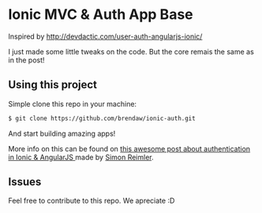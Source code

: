Ionic MVC & Auth App Base
=========================

Inspired by http://devdactic.com/user-auth-angularjs-ionic/

I just made some little tweaks on the code. But the core remais the same as in the post!

## Using this project

Simple clone this repo in your machine:

```bash
$ git clone https://github.com/brendaw/ionic-auth.git
```

And start building amazing apps!

More info on this can be found on [this awesome post about authentication in Ionic & AngularJS ](http://devdactic.com/user-auth-angularjs-ionic/) made by [Simon Reimler](https://twitter.com/schlimmson).

## Issues

Feel free to contribute to this repo. We apreciate :D
